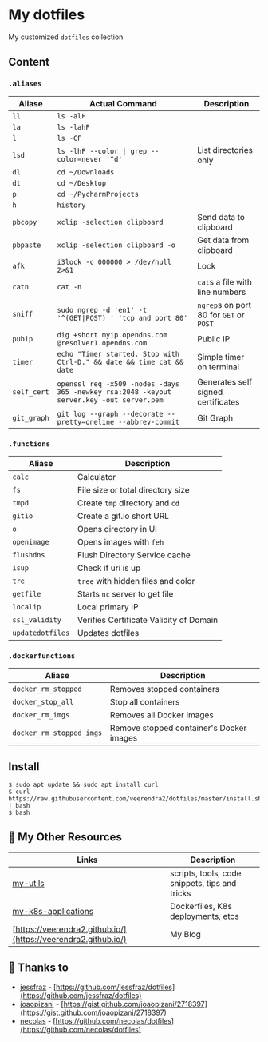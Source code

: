 # My dotfiles

My customized `dotfiles` collection
 
## Content
### `.aliases`

| Aliase  | Actual Command | Description  |
| ------- | -------------- | ------------ |
| `ll`    | `ls -alF`      |         |
| `la`    | `ls -lahF`     |         |
| `l`     | `ls -CF`       |         |
| `lsd`   | `ls -lhF --color \| grep --color=never '^d'` |  List directories only |
| `dl`    | `cd ~/Downloads` |       |
| `dt`    | `cd ~/Desktop`   |         |
| `p`     | `cd ~/PycharmProjects`|     |
| `h`     | `history`      |         |
| `pbcopy` | `xclip -selection clipboard` |  Send data to clipboard       |
| `pbpaste`| `xclip -selection clipboard -o` | Get data from clipboard    |
| `afk`    | `i3lock -c 000000 > /dev/null 2>&1` | Lock   |
| `catn`   | `cat -n` | `cat`s a file with line numbers   |
| `sniff`  | `sudo ngrep -d 'en1' -t '^(GET\|POST) ' 'tcp and port 80'` |  `ngrep`s on port 80 for `GET` or `POST` |
| `pubip`  | `dig +short myip.opendns.com @resolver1.opendns.com` | Public IP|
| `timer`  | `echo "Timer started. Stop with Ctrl-D." && date && time cat && date` |  Simple timer on terminal|
| `self_cert` | `openssl req -x509 -nodes -days 365 -newkey rsa:2048 -keyout server.key -out server.pem` | Generates self signed certificates |
| `git_graph` | `git log --graph --decorate --pretty=oneline --abbrev-commit` | Git Graph |

### `.functions`

| Aliase  |  Description   |
| ------- | -------------- |
| `calc`  | Calculator     |
| `fs`     | File size or total directory size |
| `tmpd`  | Create `tmp` directory and `cd` |
| `gitio`  | Create a git.io short URL |
| `o`     | Opens directory in UI |
| `openimage` | Opens images with `feh` |
| `flushdns` | Flush Directory Service cache |
| `isup` | Check if uri is up |
| `tre` | `tree` with hidden files and color |
| `getfile` | Starts `nc` server to get file |
| `localip` | Local primary IP |
| `ssl_validity` | Verifies Certificate Validity of Domain |
| `updatedotfiles` | Updates dotfiles |

### `.dockerfunctions`

| Aliase  |  Description   |
| ------- | -------------- |
| `docker_rm_stopped`  | Removes stopped containers     |
| `docker_stop_all`  | Stop all containers |
| `docker_rm_imgs`  | Removes all Docker images     |
| `docker_rm_stopped_imgs`  | Remove stopped container's Docker images |


## Install

```
$ sudo apt update && sudo apt install curl
$ curl https://raw.githubusercontent.com/veerendra2/dotfiles/master/install.sh | bash
$ bash
```

## :open_file_folder: My Other Resources

| Links  | Description |
| ------- | -------------- |
| [my-utils](https://github.com/veerendra2/my-utils)    | scripts, tools, code snippets, tips and tricks  | 
| [my-k8s-applications](https://github.com/veerendra2/my-k8s-applications) | Dockerfiles, K8s deployments, etcs |
| [https://veerendra2.github.io/](https://veerendra2.github.io/)     | My Blog       |


## :pray: Thanks to

* [jessfraz](https://github.com/jessfraz) - [https://github.com/jessfraz/dotfiles](https://github.com/jessfraz/dotfiles)
* [joaopizani](https://gist.github.com/joaopizani) - [https://gist.github.com/joaopizani/2718397](https://gist.github.com/joaopizani/2718397)
* [necolas](https://github.com/necolas) - [https://github.com/necolas/dotfiles](https://github.com/necolas/dotfiles)
